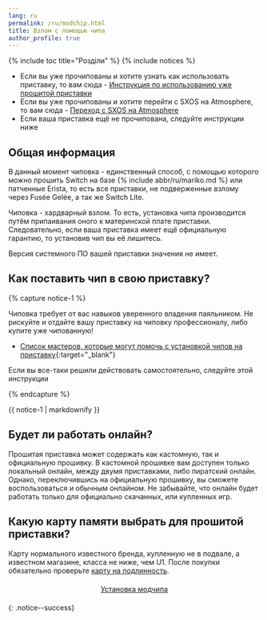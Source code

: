 ```yaml
---
lang: ru
permalink: /ru/modchip.html
title: Взлом с помощью чипа
author_profile: true
---
```


{% include toc title="Розділи" %}
{% include notices %}

* Если вы уже прочипованы и хотите узнать как использовать приставку, то вам сюда - [Инструкция по использованию уже прошитой приставки](/ru/usage)
* Если вы уже прочипованы и хотите перейти с SXOS на Atmosphere, то вам сюда - [Переход с SXOS на Atmosphere](/ru/migrate)
* Если ваша приставка ещё не прочипована, следуйте инструкции ниже

## Общая информация

В данный момент чиповка - единственный способ, с помощью которого можно прошить Switch на базе {% include abbr/ru/mariko.md %} или патченные Erista, то есть все приставки, не подверженные взлому через Fusée Gelée, а так же Switch Lite.

Чиповка - хардварный взлом. То есть, установка чипа производится путём припаивания оного к материнской плате приставки. Следовательно, если ваша приставка имеет ещё официальную гарантию, то установив чип вы её лишитесь. 

Версия системного ПО вашей приставки значения не имеет. 

## Как поставить чип в свою приставку?

{% capture notice-1 %}

Чиповка требует от вас навыков уверенного владения паяльником. Не рискуйте и отдайте вашу приставку на чиповку профессионалу, либо купите уже чипованную!

* [Список мастеров, которые могут помочь с установкой чипов на приставку](https://docs.google.com/document/d/1CDo48LguVDxGO_IAnmeX0V2wnQ5aLG-6Me2JBp2FHvA/edit){:target="_blank"}

Если вы все-таки решили действовать самостоятельно, следуйте этой инструкции

{% endcapture %}
<div class="notice--warning">{{ notice-1 | markdownify }}</div>

## Будет ли работать онлайн? 

Прошитая приставка может содержать как кастомную, так и официальную прошивку. В кастомной прошивке вам доступен только локальный онлайн, между двумя приставками, либо пиратский онлайн. Однако, переключившись на официальную прошивку, вы сможете воспользоваться и обычным онлайном. Не забывайте, что онлайн будет работать только для официально скачанных, или купленных игр. 

## Какую карту памяти выбрать для прошитой приставки? 

Карту нормального известного бренда, купленную не в подвале, а известном магазине, класса не ниже, чем U1. После покупки обязательно проверьте [карту на подлинность](https://customfw.xyz/test_sd). 

<center><a href="preparation-modchip" style="margin:20px auto; text-align:center; display:block; min-width:330px;" class="btn btn--short">Установка модчипа</a></center>
{: .notice--success}